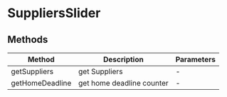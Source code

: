 # SuppliersSlider

## Methods

<!-- @vuese:SuppliersSlider:methods:start -->
|Method|Description|Parameters|
|---|---|---|
|getSuppliers|get Suppliers|-|
|getHomeDeadline|get home deadline counter|-|

<!-- @vuese:SuppliersSlider:methods:end -->


